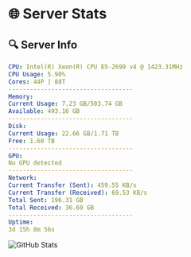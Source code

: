 # 🌐 Server Stats
## 🔍 Server Info
```yaml
CPU: Intel(R) Xeon(R) CPU E5-2699 v4 @ 1423.31MHz
CPU Usage: 5.90%
Cores: 44P | 88T
-----------------------------------
Memory:
Current Usage: 7.23 GB/503.74 GB
Available: 493.16 GB
-----------------------------------
Disk:
Current Usage: 22.66 GB/1.71 TB
Free: 1.60 TB
-----------------------------------
GPU:
No GPU detected
-----------------------------------
Network:
Current Transfer (Sent): 459.55 KB/s
Current Transfer (Received): 69.53 KB/s
Total Sent: 196.31 GB
Total Received: 36.60 GB
-----------------------------------
Uptime:
3d 15h 8m 56s
```
![GitHub Stats](https://img.shields.io/badge/Updated-2025-04-23_08:17:44-blue)